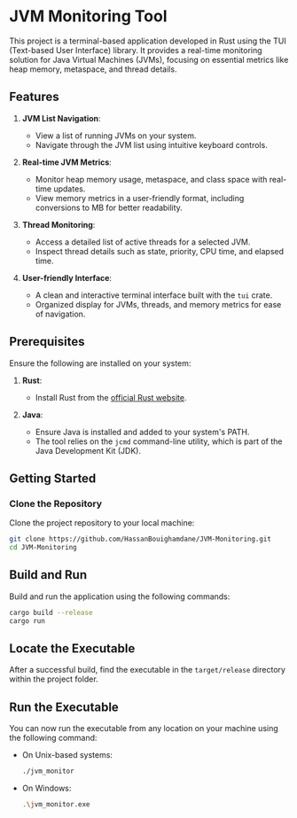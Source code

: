 # JVM Monitoring Tool

This project is a terminal-based application developed in Rust using the TUI (Text-based User Interface) library. It provides a real-time monitoring solution for Java Virtual Machines (JVMs), focusing on essential metrics like heap memory, metaspace, and thread details.

## Features

1. **JVM List Navigation**:
   - View a list of running JVMs on your system.
   - Navigate through the JVM list using intuitive keyboard controls.

2. **Real-time JVM Metrics**:
   - Monitor heap memory usage, metaspace, and class space with real-time updates.
   - View memory metrics in a user-friendly format, including conversions to MB for better readability.

3. **Thread Monitoring**:
   - Access a detailed list of active threads for a selected JVM.
   - Inspect thread details such as state, priority, CPU time, and elapsed time.

4. **User-friendly Interface**:
   - A clean and interactive terminal interface built with the `tui` crate.
   - Organized display for JVMs, threads, and memory metrics for ease of navigation.

## Prerequisites

Ensure the following are installed on your system:

1. **Rust**:
   - Install Rust from the [official Rust website](https://www.rust-lang.org/tools/install).

2. **Java**:
   - Ensure Java is installed and added to your system's PATH.
   - The tool relies on the `jcmd` command-line utility, which is part of the Java Development Kit (JDK).

## Getting Started

### Clone the Repository

Clone the project repository to your local machine:

```bash
git clone https://github.com/HassanBouighamdane/JVM-Monitoring.git
cd JVM-Monitoring
```
## Build and Run
Build and run the application using the following commands:

  ```bash
  cargo build --release
  cargo run
  ```

## Locate the Executable
After a successful build, find the executable in the `target/release` directory within the project folder.

## Run the Executable
You can now run the executable from any location on your machine using the following command:

- On Unix-based systems:

  ```bash
  ./jvm_monitor
  ```

- On Windows:

  ```bash
  .\jvm_monitor.exe
  ```
